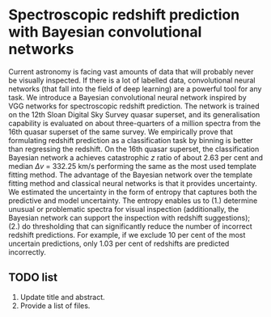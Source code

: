 # Spectroscopic redshift prediction with Bayesian convolutional networks

Current astronomy is facing vast amounts of data that will probably never be visually inspected.
If there is a lot of labelled data, convolutional neural networks (that fall into the field of deep learning) are a powerful tool for any task.
We introduce a Bayesian convolutional neural network inspired by VGG networks for spectroscopic redshift prediction.
The network is trained on the 12th Sloan Digital Sky Survey quasar superset,
and its generalisation capability is evaluated on about three-quarters of a million spectra from the 16th quasar superset of the same survey.
We empirically prove that formulating redshift prediction as a classification task by binning is better than regressing the redshift.
On the 16th quasar superset, the classification Bayesian network a achieves catastrophic *z* ratio of about 2.63 per cent and median *Δv* = 332.25 km/s performing the same as the most used template fitting method.
The advantage of the Bayesian network over the template fitting method and classical neural networks is that it provides uncertainty.
We estimated the uncertainty in the form of entropy that captures both the predictive and model uncertainty.
The entropy enables us to
(1.) determine unusual or problematic spectra for visual inspection (additionally, the Bayesian network can support the inspection with redshift suggestions);
(2.) do thresholding that can significantly reduce the number of incorrect redshift predictions.
For example, if we exclude 10 per cent of the most uncertain predictions, only 1.03 per cent of redshifts are predicted incorrectly.

## TODO list

1. Update title and abstract.
1. Provide a list of files.

